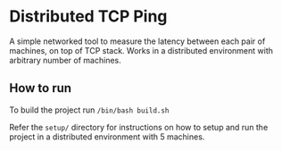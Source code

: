 # Distributed TCP Ping

A simple networked tool to measure the latency between each pair of machines, on top of TCP stack.
Works in a distributed environment with arbitrary number of machines.

## How to run

To build the project run ```/bin/bash build.sh```

Refer the ```setup/``` directory for instructions on how to setup and run the project in a distributed environment with
5 machines.